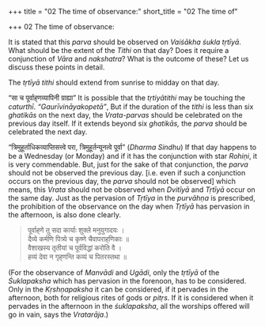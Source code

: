 +++
title = "02 The time of observance:"
short_title = "02 The time of"

+++
02 The time of observance:


It is stated that this *parva* should be observed on *Vaiśākha śukla tṛtīyā*. What should be the extent of the *Tithi* on that day? Does it require a conjunction of *Vāra* and *nakshatra*? What is the outcome of these? Let us discuss these points in detail.

The *tṛtīyā tithi* should extend from sunrise to midday on that day.

“सा च पूर्वाह्‌णव्यापिनी ग्राह्या” It is possible that the *tṛtiyātithi* may be touching the *caturthī*. *“Gaurīvināyakopetā”*, But if the duration of the *tithi* is less than six *ghatikās* on the next day, the *Vrata-parvas* should be celebrated on the previous day itself. If it extends beyond six *ghatikās,* the *parva* should be celebrated the next day.

“त्रिमुहूर्ताधिकव्याप्तिसत्त्वे परा, त्रिमुहूर्तन्यूनत्वे पूर्वा” \(*Dharma Sindhu*\) If that day happens to be a Wednesday \(or Monday\) and if it has the conjunction with star *Rohiṇi*, it is very commendable. But, just for the sake of that conjunction, the *parva* should not be observed the previous day. \[i.e. even if such a conjunction occurs on the previous day, the *parva* should not be observed\] which means, this *Vrata* should not be observed when *Dvitīyā* and *Tṛtīyā* occur on the same day. Just as the pervasion of *Tṛtīya* in the *purvāhṇa* is prescribed, the prohibition of the observance on the day when *Tṛtīyā* has pervasion in the afternoon, is also done clearly.

> पूर्वाह्‌णे तु सदा कार्याः शुक्ले मनुयुगादयः ।  
> दैव्ये कर्मणि पित्र्ये च कृष्णे चैवापराह्‌णिकाः ॥  
> वैशाखस्य तृतीयां च पूर्वविद्धां करोति वै ।  
> हव्यं देवा न गृह्‌णन्ति कव्यं च पितरस्तथा ॥ 

\(For the observance of *Manvādi* and *Ugādi*, only the *tṛtīyā* of the *Śuklapaksha* which has pervasion in the forenoon, has to be considered. Only in the *Kṛshṇapaksha* it can be considered, if it pervades in the afternoon, both for religious rites of gods or *pitṛs*. If it is considered when it pervades in the afternoon in the *śuklapaksha*, all the worships offered will go in vain, says the *Vratarāja*.\)
